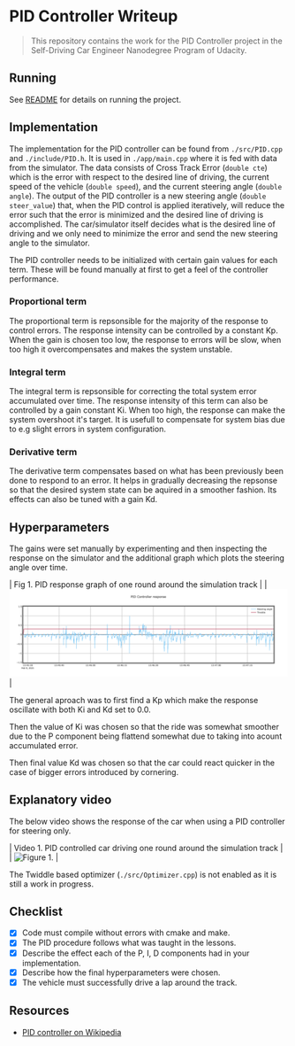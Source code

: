 # PID Controller Writeup

> This repository contains the work for the PID Controller project in the Self-Driving Car Engineer Nanodegree Program of Udacity.

## Running

See [README](./README.md) for details on running the project.

## Implementation

The implementation for the PID controller can be found from `./src/PID.cpp` and `./include/PID.h`. It is used in `./app/main.cpp` where it is fed with data from the simulator. The data consists of Cross Track Error (```double cte```) which is the error with respect to the desired line of driving, the current speed of the vehicle (```double speed```), and the current steering angle (```double angle```). The output of the PID controller is a new steering angle (```double steer_value```) that, when the PID control is applied iteratively, will reduce the error such that the error is minimized and the desired line of driving is accomplished. The car/simulator itself decides what is the desired line of driving and we only need to minimize the error and send the new steering angle to the simulator.

The PID controller needs to be initialized with certain gain values for each term. These will be found manually at first to get a feel of the controller performance.

### Proportional term

The proportional term is repsonsible for the majority of the response to control errors. The response intensity can be controlled by a constant Kp. When the gain is chosen too low, the response to errors will be slow, when too high it overcompensates and makes the system unstable.

### Integral term

The integral term is repsonsible for correcting the total system error accumulated over time. The response intensity of this term can also be controlled by a gain constant Ki.
When too high, the response can make the system overshoot it's target. It is usefull to compensate for system bias due to e.g slight errors in system configuration.

### Derivative term

The derivative term compensates based on what has been previously been done to respond to an error. It helps in gradually decreasing the repsonse so that the desired system state can be aquired in a smoother fashion. Its effects can also be tuned with a gain Kd.

## Hyperparameters

The gains were set manually by experimenting and then inspecting the response on the simulator and the additional graph which plots the steering angle over time.

| Fig 1. PID response graph of one round around the simulation track |
| ![Figure 1.](./writeup-assets/steering_pid_response.png) |

The general aproach was to first find a Kp which make the response oscillate with both Ki and Kd set to 0.0.

Then the value of Ki was chosen so that the ride was somewhat smoother due to the P component being flattend somewhat due to taking into acount accumulated error.

Then final value Kd was chosen so that the car could react quicker in the case of bigger errors introduced by cornering.

## Explanatory video

The below video shows the response of the car when using a PID controller for steering only.

| Video 1. PID controlled car driving one round around the simulation track |
| ![Figure 1.](./writeup-assets/steering_pid_response.mv4) |

The Twiddle based optimizer (`./src/Optimizer.cpp`) is not enabled as it is still a work in progress.

## Checklist

- [x] Code must compile without errors with cmake and make.
- [x] The PID procedure follows what was taught in the lessons.
- [x] Describe the effect each of the P, I, D components had in your implementation.
- [x] Describe how the final hyperparameters were chosen.
- [x] The vehicle must successfully drive a lap around the track.

## Resources

- [PID controller on Wikipedia](https://en.wikipedia.org/wiki/PID_controller)
